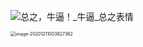 ![总之，牛逼！_牛逼_总之表情](../.vuepress/public/9150e4e5ly1fe8leie5epj205k020q2z.jpg)





<img src="../.vuepress/public/image-20201211003827362.png" alt="image-20201211003827362" style="zoom:50%;" />





